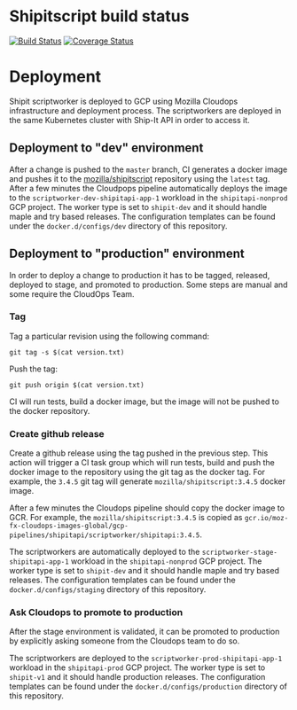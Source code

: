 # Shipitscript build status

[![Build Status](https://travis-ci.org/mozilla-releng/shipitscript.svg?branch=master)](https://travis-ci.org/mozilla-releng/shipitscript)
[![Coverage Status](https://coveralls.io/repos/github/mozilla-releng/shipitscript/badge.svg?branch=master)](https://coveralls.io/github/mozilla-releng/shipitscript?branch=master)

# Deployment

Shipit scriptworker is deployed to GCP using Mozilla Cloudops infrastructure
and deployment process. The scriptworkers are deployed in the same Kubernetes
cluster with Ship-It API in order to access it.

## Deployment to "dev" environment

After a change is pushed to the `master` branch, CI generates a docker image
and pushes it to the
[mozilla/shipitscript](https://hub.docker.com/r/mozilla/shipitscript)
repository using the `latest` tag. After a few minutes the Cloudpops pipeline
automatically deploys the image to the `scriptworker-dev-shipitapi-app-1`
workload in the `shipitapi-nonprod` GCP project. The worker type is set to
`shipit-dev` and it should handle maple and try based releases. The
configuration templates can be found under the `docker.d/configs/dev` directory
of this repository.

## Deployment to "production" environment

In order to deploy a change to production it has to be tagged, released,
deployed to stage, and promoted to production. Some steps are manual and some
require the CloudOps Team.

### Tag
Tag a particular revision using the following command:

```
git tag -s $(cat version.txt)
```

Push the tag:

```
git push origin $(cat version.txt)
```

CI will run tests, build a docker image, but the image will not be pushed to
the docker repository.

### Create github release
Create a github release using the tag pushed in the previous step. This action
will trigger a CI task group which will run tests, build and push the docker
image to the repository using the git tag as the docker tag. For example, the
`3.4.5` git tag will generate `mozilla/shipitscript:3.4.5` docker image.

After a few minutes the Cloudops pipeline should copy the docker image to GCR.
For example, the `mozilla/shipitscript:3.4.5` is copied as
`gcr.io/moz-fx-cloudops-images-global/gcp-pipelines/shipitapi/scriptworker/shipitapi:3.4.5`.

The scriptworkers are automatically deployed to the
`scriptworker-stage-shipitapi-app-1` workload in the `shipitapi-nonprod` GCP
project. The worker type is set to
`shipit-dev` and it should handle maple and try based releases. The
configuration templates can be found under the `docker.d/configs/staging`
directory of this repository.

### Ask Cloudops to promote to production
After the stage environment is validated, it can be promoted to production by
explicitly asking someone from the Cloudops team to do so.

The scriptworkers are deployed to the `scriptworker-prod-shipitapi-app-1`
workload in the `shipitapi-prod` GCP project. The worker type is set to
`shipit-v1` and it should handle production releases. The configuration
templates can be found under the `docker.d/configs/production` directory of
this repository.
